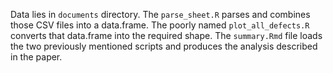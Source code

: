 Data lies in `documents` directory. The `parse_sheet.R` parses and combines those CSV files into a data.frame. The poorly named `plot_all_defects.R` converts that data.frame into the required shape. The `summary.Rmd` file loads the two previously mentioned scripts and produces the analysis described in the paper.
